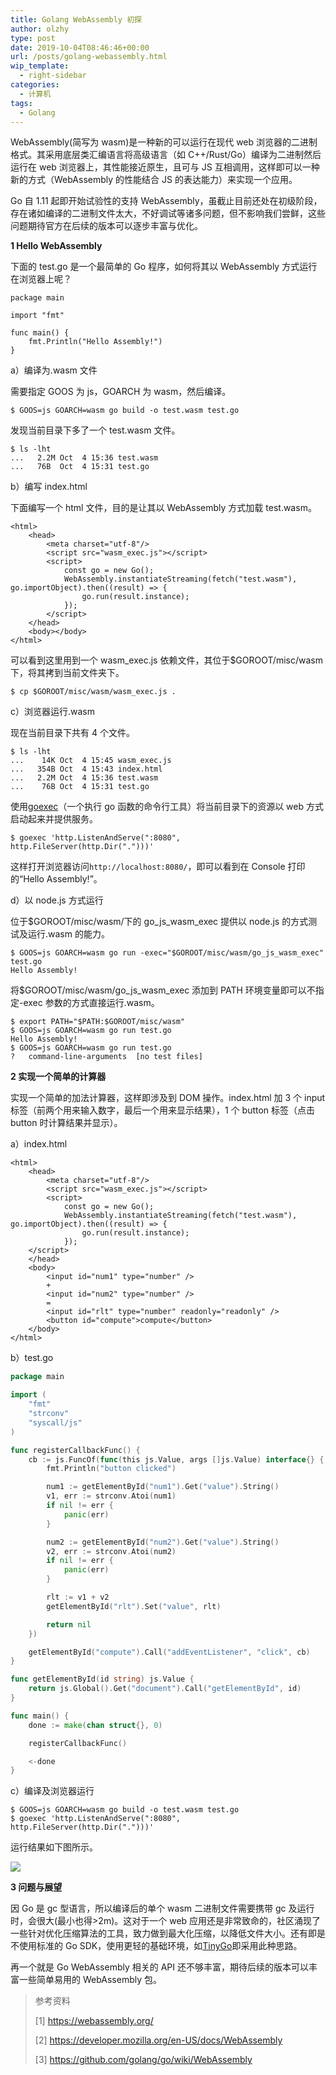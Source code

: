 ```yaml
---
title: Golang WebAssembly 初探
author: olzhy
type: post
date: 2019-10-04T08:46:46+00:00
url: /posts/golang-webassembly.html
wip_template:
  - right-sidebar
categories:
  - 计算机
tags:
  - Golang
---
```


WebAssembly(简写为 wasm)是一种新的可以运行在现代 web 浏览器的二进制格式。其采用底层类汇编语言将高级语言（如 C++/Rust/Go）编译为二进制然后运行在 web 浏览器上，其性能接近原生，且可与 JS 互相调用，这样即可以一种新的方式（WebAssembly 的性能结合 JS 的表达能力）来实现一个应用。

Go 自 1.11 起即开始试验性的支持 WebAssembly，虽截止目前还处在初级阶段，存在诸如编译的二进制文件太大，不好调试等诸多问题，但不影响我们尝鲜，这些问题期待官方在后续的版本可以逐步丰富与优化。

**1 Hello WebAssembly**

下面的 test.go 是一个最简单的 Go 程序，如何将其以 WebAssembly 方式运行在浏览器上呢？

```Golang
package main

import "fmt"

func main() {
    fmt.Println("Hello Assembly!")
}
```

a）编译为.wasm 文件

需要指定 GOOS 为 js，GOARCH 为 wasm，然后编译。

```shell
$ GOOS=js GOARCH=wasm go build -o test.wasm test.go
```

发现当前目录下多了一个 test.wasm 文件。

```shell
$ ls -lht
...   2.2M Oct  4 15:36 test.wasm
...   76B  Oct  4 15:31 test.go
```

b）编写 index.html

下面编写一个 html 文件，目的是让其以 WebAssembly 方式加载 test.wasm。

```
<html>
    <head>
        <meta charset="utf-8"/>
        <script src="wasm_exec.js"></script>
        <script>
            const go = new Go();
            WebAssembly.instantiateStreaming(fetch("test.wasm"), go.importObject).then((result) => {
                go.run(result.instance);
            });
        </script>
    </head>
    <body></body>
</html>
```

可以看到这里用到一个 wasm_exec.js 依赖文件，其位于\$GOROOT/misc/wasm 下，将其拷到当前文件夹下。

```shell
$ cp $GOROOT/misc/wasm/wasm_exec.js .
```

c）浏览器运行.wasm

现在当前目录下共有 4 个文件。

```shell
$ ls -lht
...    14K Oct  4 15:45 wasm_exec.js
...   354B Oct  4 15:43 index.html
...   2.2M Oct  4 15:36 test.wasm
...    76B Oct  4 15:31 test.go
```

使用[goexec](https://github.com/shurcooL/goexec)（一个执行 go 函数的命令行工具）将当前目录下的资源以 web 方式启动起来并提供服务。

```shell
$ goexec 'http.ListenAndServe(":8080", http.FileServer(http.Dir(".")))'
```

这样打开浏览器访问`http://localhost:8080/`，即可以看到在 Console 打印的“Hello Assembly!”。

d）以 node.js 方式运行

位于\$GOROOT/misc/wasm/下的 go_js_wasm_exec 提供以 node.js 的方式测试及运行.wasm 的能力。

```shell
$ GOOS=js GOARCH=wasm go run -exec="$GOROOT/misc/wasm/go_js_wasm_exec" test.go
Hello Assembly!
```

将\$GOROOT/misc/wasm/go_js_wasm_exec 添加到 PATH 环境变量即可以不指定-exec 参数的方式直接运行.wasm。

```shell
$ export PATH="$PATH:$GOROOT/misc/wasm"
$ GOOS=js GOARCH=wasm go run test.go
Hello Assembly!
$ GOOS=js GOARCH=wasm go run test.go
?   command-line-arguments  [no test files]
```

**2 实现一个简单的计算器**

实现一个简单的加法计算器，这样即涉及到 DOM 操作。index.html 加 3 个 input 标签（前两个用来输入数字，最后一个用来显示结果），1 个 button 标签（点击 button 时计算结果并显示）。

a）index.html

```
<html>
    <head>
        <meta charset="utf-8"/>
        <script src="wasm_exec.js"></script>
        <script>
            const go = new Go();
            WebAssembly.instantiateStreaming(fetch("test.wasm"), go.importObject).then((result) => {
                go.run(result.instance);
            });
    </script>
    </head>
    <body>
        <input id="num1" type="number" />
        +
        <input id="num2" type="number" />
        =
        <input id="rlt" type="number" readonly="readonly" />
        <button id="compute">compute</button>
    </body>
</html>
```

b）test.go

```Go
package main

import (
    "fmt"
    "strconv"
    "syscall/js"
)

func registerCallbackFunc() {
    cb := js.FuncOf(func(this js.Value, args []js.Value) interface{} {
        fmt.Println("button clicked")

        num1 := getElementById("num1").Get("value").String()
        v1, err := strconv.Atoi(num1)
        if nil != err {
            panic(err)
        }

        num2 := getElementById("num2").Get("value").String()
        v2, err := strconv.Atoi(num2)
        if nil != err {
            panic(err)
        }

        rlt := v1 + v2
        getElementById("rlt").Set("value", rlt)

        return nil
    })

    getElementById("compute").Call("addEventListener", "click", cb)
}

func getElementById(id string) js.Value {
    return js.Global().Get("document").Call("getElementById", id)
}

func main() {
    done := make(chan struct{}, 0)

    registerCallbackFunc()

    <-done
}
```

c）编译及浏览器运行

```shell
$ GOOS=js GOARCH=wasm go build -o test.wasm test.go
$ goexec 'http.ListenAndServe(":8080", http.FileServer(http.Dir(".")))'
```

运行结果如下图所示。

![](https://olzhy.github.io/static/images/uploads/2019/10/wasm-calc.png)

**3 问题与展望**

因 Go 是 gc 型语言，所以编译后的单个 wasm 二进制文件需要携带 gc 及运行时，会很大(最小也得>2m)。这对于一个 web 应用还是非常致命的，社区涌现了一些针对优化压缩算法的工具，致力做到最大化压缩，以降低文件大小。还有即是不使用标准的 Go SDK，使用更轻的基础环境，如<a href="https://tinygo.org" target="_blank">TinyGo</a>即采用此种思路。

再一个就是 Go WebAssembly 相关的 API 还不够丰富，期待后续的版本可以丰富一些简单易用的 WebAssembly 包。

> 参考资料
>
> [1]&nbsp;<a href="https://webassembly.org/" target="blank">https://webassembly.org/</a>
>
> [2]&nbsp;<a href="https://developer.mozilla.org/en-US/docs/WebAssembly" target="blank">https://developer.mozilla.org/en-US/docs/WebAssembly</a>
>
> [3]&nbsp;<a href="https://github.com/golang/go/wiki/WebAssembly" target="blank">https://github.com/golang/go/wiki/WebAssembly</a>
